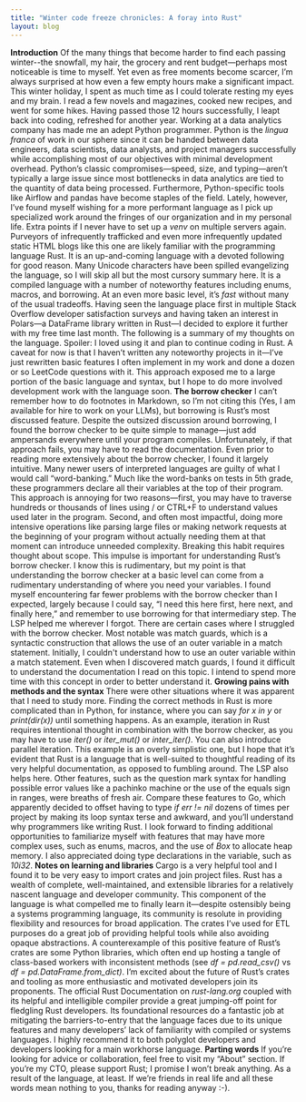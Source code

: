 ```yaml
---
title: "Winter code freeze chronicles: A foray into Rust"
layout: blog
---
```




**Introduction**
    Of the many things that become harder to find each passing winter--the snowfall, my hair, the grocery and rent budget—perhaps most noticeable is time to myself. Yet even as free moments become scarcer, I’m always surprised at how even a few empty hours make a significant impact. This winter holiday, I spent as much time as I could tolerate resting my eyes and my brain. I read a few novels and magazines, cooked new recipes, and went for some hikes. Having passed those 12 hours successfully, I leapt back into coding, refreshed for another year.
    Working at a data analytics company has made me an adept Python programmer. Python is the *lingua franca* of work in our sphere since it can be handed between data engineers, data scientists, data analysts, and project managers successfully while accomplishing most of our objectives with minimal development overhead. Python’s classic compromises—speed, size, and typing—aren’t typically a large issue since most bottlenecks in data analytics are tied to the quantity of data being processed. Furthermore, Python-specific tools like Airflow and pandas have become staples of the field. Lately, however, I’ve found myself wishing for a more performant language as I pick up specialized work around the fringes of our organization and in my personal life. Extra points if I never have to set up a *venv* on multiple servers again.
    Purveyors of infrequently trafficked and even more infrequently updated static HTML blogs like this one are likely familiar with the programming language Rust. It is an up-and-coming language with a devoted following for good reason. Many Unicode characters have been spilled evangelizing the language, so I will skip all but the most cursory summary here. It is a compiled language with a number of noteworthy features including enums, macros, and borrowing. At an even more basic level, it’s *fast* without many of the usual tradeoffs. Having seen the language place first in multiple Stack Overflow developer satisfaction surveys and having taken an interest in Polars—a DataFrame library written in Rust—I decided to explore it further with my free time last month.
    The following is a summary of my thoughts on the language. Spoiler: I loved using it and plan to continue coding in Rust. A caveat for now is that I haven’t written any noteworthy projects in it—I’ve just rewritten basic features I often implement in my work and done a dozen or so LeetCode questions with it. This approach exposed me to a large portion of the basic language and syntax, but I hope to do more involved development work with the language soon.
**The borrow checker**
    I can’t remember how to do footnotes in Markdown, so I’m not citing this (Yes, I am available for hire to work on your LLMs), but borrowing is Rust’s most discussed feature. Despite the outsized discussion around borrowing, I found the borrow checker to be quite simple to manage—just add ampersands everywhere until your program compiles. Unfortunately, if that approach fails, you may have to read the documentation. Even prior to reading more extensively about the borrow checker, I found it largely intuitive.
    Many newer users of interpreted languages are guilty of what I would call “word-banking.” Much like the word-banks on tests in 5th grade, these programmers declare all their variables at the top of their program. This approach is annoying for two reasons—first, you may have to traverse hundreds or thousands of lines using / or CTRL+F to understand values used later in the program. Second, and often most impactful, doing more intensive operations like parsing large files or making network requests at the beginning of your program without actually needing them at that moment can introduce unneeded complexity.
    Breaking this habit requires thought about scope. This impulse is important for understanding Rust’s borrow checker. I know this is rudimentary, but my point is that understanding the borrow checker at a basic level can come from a rudimentary understanding of where you need your variables. I found myself encountering far fewer problems with the borrow checker than I expected, largely because I could say, “I need this here first, here next, and finally here,” and remember to use borrowing for that intermediary step. The LSP helped me wherever I forgot.
    There are certain cases where I struggled with the borrow checker. Most notable was match guards, which is a syntactic construction that allows the use of an outer variable in a match statement. Initially, I couldn't understand how to use an outer variable within a match statement. Even when I discovered match guards, I found it difficult to understand the documentation I read on this topic. I intend to spend more time with this concept in order to better understand it.
**Growing pains with methods and the syntax**
    There were other situations where it was apparent that I need to study more. Finding the correct methods in Rust is more complicated than in Python, for instance, where you can say *for x in y* or *print(dir(x))* until something happens. As an example, iteration in Rust requires intentional thought in combination with the borrow checker, as you may have to use *iter()* or *iter_mut()* or *inter_iter()*. You can also introduce parallel iteration. This example is an overly simplistic one, but I hope that it’s evident that Rust is a language that is well-suited to thoughtful reading of its very helpful documentation, as opposed to fumbling around. The LSP also helps here.
    Other features, such as the question mark syntax for handling possible error values like a pachinko machine or the use of the equals sign in ranges, were breaths of fresh air. Compare these features to Go, which apparently decided to offset having to type *if err != nil* dozens of times per project by making its loop syntax terse and awkward, and you’ll understand why programmers like writing Rust. I look forward to finding additional opportunities to familiarize myself with features that may have more complex uses, such as enums, macros, and the use of *Box* to allocate heap memory. I also appreciated doing type declarations in the variable, such as *10i32*.
**Notes on learning and libraries**
    Cargo is a very helpful tool and I found it to be very easy to import crates and join project files. Rust has a wealth of complete, well-maintained, and extensible libraries for a relatively nascent language and developer community. This component of the language is what compelled me to finally learn it—despite ostensibly being a systems programming language, its community is resolute in providing flexibility and resources for broad application. The crates I’ve used for ETL purposes do a great job of providing helpful tools while also avoiding opaque abstractions. A counterexample of this positive feature of Rust’s crates are some Python libraries, which often end up hosting a tangle of class-based workers with inconsistent methods (see *df = pd.read_csv()* vs *df = pd.DataFrame.from_dict)*. I’m excited about the future of Rust’s crates and tooling as more enthusiastic and motivated developers join its proponents.
    The official Rust Documentation on *rust-lang.org* coupled with its helpful and intelligible compiler provide a great jumping-off point for fledgling Rust developers. Its foundational resources do a fantastic job at mitigating the barriers-to-entry that the language faces due to its unique features and many developers’ lack of familiarity with compiled or systems languages. I highly recommend it to both polyglot developers and developers looking for a main workhorse language.
**Parting words**
    If you’re looking for advice or collaboration, feel free to visit my “About” section. If you’re my CTO, please support Rust; I promise I won’t break anything. As a result of the language, at least. If we’re friends in real life and all these words mean nothing to you, thanks for reading anyway :-).
